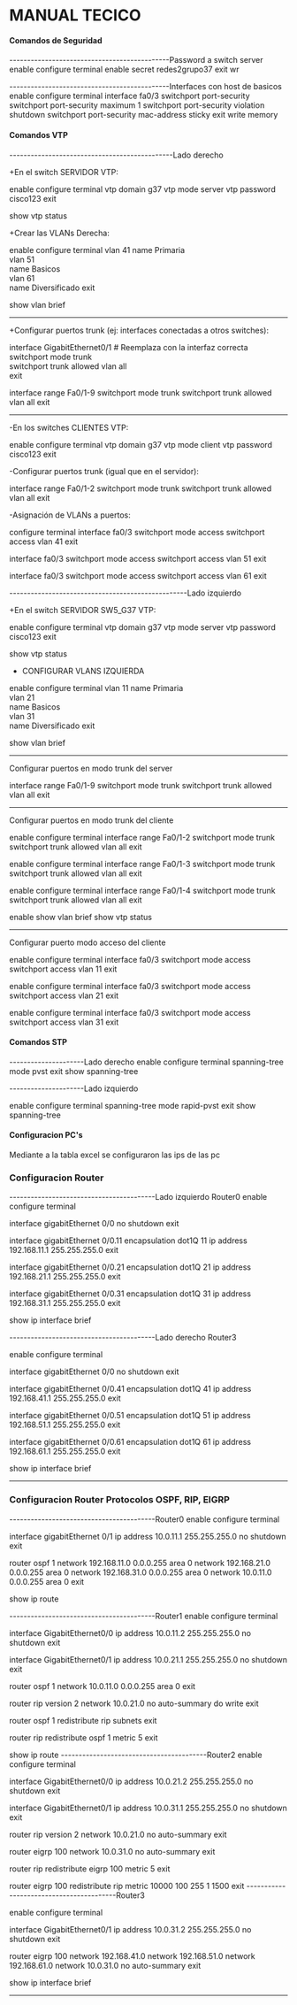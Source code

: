 # MANUAL TECICO

#### Comandos de Seguridad

---------------------------------------------Password a switch server
enable
configure terminal
enable secret redes2grupo37
exit
wr


---------------------------------------------Interfaces con host de basicos
enable
configure terminal
interface fa0/3 
switchport port-security
switchport port-security maximum 1
switchport port-security violation shutdown
switchport port-security mac-address sticky
exit
write memory


#### Comandos VTP

----------------------------------------------Lado derecho

+En el switch SERVIDOR VTP:

enable
configure terminal
vtp domain g37
vtp mode server
vtp password cisco123
exit

show vtp status

+Crear las VLANs Derecha:

enable
configure terminal
vlan 41
name Primaria  
vlan 51  
name Basicos  
vlan 61  
name Diversificado 
exit

show vlan brief

-----------------------------------------------------


+Configurar puertos trunk (ej: interfaces conectadas a otros switches):

interface GigabitEthernet0/1   # Reemplaza con la interfaz correcta  
switchport mode trunk  
switchport trunk allowed vlan all  
exit 

interface range Fa0/1-9
switchport mode trunk
switchport trunk allowed vlan all
exit

----------------------------------------------------

-En los switches CLIENTES VTP:

enable
configure terminal
vtp domain g37
vtp mode client
vtp password cisco123
exit

-Configurar puertos trunk (igual que en el servidor):
 

interface range Fa0/1-2
switchport mode trunk
switchport trunk allowed vlan all
exit

-Asignación de VLANs a puertos:

configure terminal
interface fa0/3
switchport mode access
switchport access vlan 41
exit

interface fa0/3
switchport mode access
switchport access vlan 51
exit

interface fa0/3
switchport mode access
switchport access vlan 61
exit

--------------------------------------------------Lado izquierdo

+En el switch SERVIDOR SW5_G37 VTP:

enable
configure terminal
vtp domain g37
vtp mode server
vtp password cisco123
exit

show vtp status

- CONFIGURAR VLANS IZQUIERDA

enable
configure terminal
vlan 11
name Primaria  
vlan 21  
name Basicos  
vlan 31  
name Diversificado 
exit

show vlan brief

--------------------------------------------------

Configurar puertos en modo trunk del server

interface range Fa0/1-9
switchport mode trunk
switchport trunk allowed vlan all
exit


--------------------------------------------------

Configurar puertos en modo trunk del cliente

enable
configure terminal
interface range Fa0/1-2
switchport mode trunk
switchport trunk allowed vlan all
exit


enable
configure terminal
interface range Fa0/1-3
switchport mode trunk
switchport trunk allowed vlan all
exit

enable
configure terminal
interface range Fa0/1-4
switchport mode trunk
switchport trunk allowed vlan all
exit



enable 
show vlan brief
show vtp status

------------------------------------------------

Configurar puerto modo acceso del cliente

enable 
configure terminal
interface fa0/3
switchport mode access
switchport access vlan 11
exit

enable 
configure terminal
interface fa0/3
switchport mode access
switchport access vlan 21
exit

enable 
configure terminal
interface fa0/3
switchport mode access
switchport access vlan 31
exit


#### Comandos STP
---------------------Lado derecho
enable
configure terminal
spanning-tree mode pvst
exit
show spanning-tree

---------------------Lado izquierdo

enable
configure terminal
spanning-tree mode rapid-pvst
exit
show spanning-tree


#### Configuracion PC's

Mediante a la tabla excel se configuraron las ips de las pc


### Configuracion Router

-----------------------------------------Lado izquierdo Router0
enable
configure terminal

interface gigabitEthernet 0/0
no shutdown
exit

interface gigabitEthernet 0/0.11
encapsulation dot1Q 11
ip address 192.168.11.1 255.255.255.0
exit

interface gigabitEthernet 0/0.21
encapsulation dot1Q 21
ip address 192.168.21.1 255.255.255.0
exit

interface gigabitEthernet 0/0.31
encapsulation dot1Q 31
ip address 192.168.31.1 255.255.255.0
exit

show ip interface brief


-----------------------------------------Lado derecho Router3

enable
configure terminal

interface gigabitEthernet 0/0
no shutdown
exit

interface gigabitEthernet 0/0.41
encapsulation dot1Q 41
ip address 192.168.41.1 255.255.255.0
exit

interface gigabitEthernet 0/0.51
encapsulation dot1Q 51
ip address 192.168.51.1 255.255.255.0
exit

interface gigabitEthernet 0/0.61
encapsulation dot1Q 61
ip address 192.168.61.1 255.255.255.0
exit

show ip interface brief

--------------------------------------


### Configuracion Router Protocolos OSPF, RIP, EIGRP

-----------------------------------------Router0
enable
configure terminal

interface gigabitEthernet 0/1
ip address 10.0.11.1 255.255.255.0
no shutdown
exit

router ospf 1
network 192.168.11.0 0.0.0.255 area 0
network 192.168.21.0 0.0.0.255 area 0
network 192.168.31.0 0.0.0.255 area 0
network 10.0.11.0 0.0.0.255 area 0
exit



show ip route

-----------------------------------------Router1
enable
configure terminal

interface GigabitEthernet0/0
ip address 10.0.11.2 255.255.255.0
no shutdown
exit

interface GigabitEthernet0/1
ip address 10.0.21.1 255.255.255.0
no shutdown
exit

router ospf 1
network 10.0.11.0 0.0.0.255 area 0
exit

router rip
version 2
network 10.0.21.0
no auto-summary
do write
exit

router ospf 1
redistribute rip subnets
exit

router rip
redistribute ospf 1 metric 5
exit


show ip route
-----------------------------------------Router2
enable
configure terminal

interface GigabitEthernet0/0
ip address 10.0.21.2 255.255.255.0
no shutdown
exit

interface GigabitEthernet0/1
ip address 10.0.31.1 255.255.255.0
no shutdown
exit

router rip
version 2
network 10.0.21.0
no auto-summary
exit

router eigrp 100
network 10.0.31.0
no auto-summary
exit

router rip
redistribute eigrp 100 metric 5
exit

router eigrp 100
redistribute rip metric 10000 100 255 1 1500
exit
-----------------------------------------Router3

enable
configure terminal

interface GigabitEthernet0/1
ip address 10.0.31.2 255.255.255.0
no shutdown
exit

router eigrp 100
network 192.168.41.0
network 192.168.51.0
network 192.168.61.0
network 10.0.31.0
no auto-summary
exit

show ip interface brief

--------------------------------------


